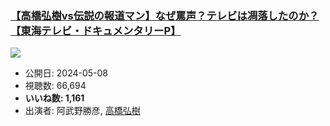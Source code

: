 ### [【高橋弘樹vs伝説の報道マン】なぜ罵声？テレビは凋落したのか？【東海テレビ・ドキュメンタリーP】](https://www.youtube.com/watch?v=LJ7cEZwGV8A)
[![](https://img.youtube.com/vi/LJ7cEZwGV8A/sddefault.jpg)](https://www.youtube.com/watch?v=LJ7cEZwGV8A)
-   公開日: 2024-05-08
-   視聴数: 66,694
-   **いいね数: 1,161**
-   出演者: 阿武野勝彦, [高橋弘樹](/rehacq_fan/people/高橋弘樹 "wikilink")
